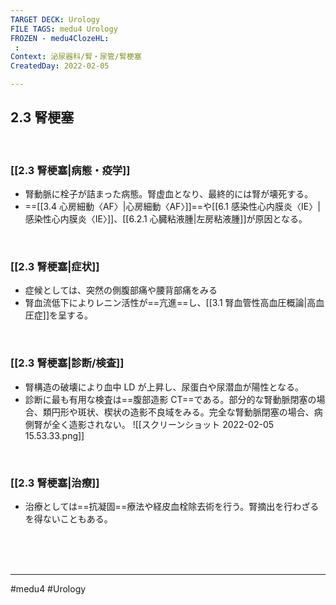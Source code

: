 ```yaml
---
TARGET DECK: Urology
FILE TAGS: medu4 Urology
FROZEN - medu4ClozeHL:
 : 
Context: 泌尿器科/腎・尿管/腎梗塞
CreatedDay: 2022-02-05

---
```


## 2.3 腎梗塞

<br>

### [[2.3 腎梗塞|病態・疫学]]
* 腎動脈に栓子が詰まった病態。腎虚血となり、最終的には腎が壊死する。
* ==[[3.4 心房細動〈AF〉|心房細動〈AF〉]]==や[[6.1 感染性心内膜炎〈IE〉|感染性心内膜炎〈IE〉]]、[[6.2.1 心臓粘液腫|左房粘液腫]]が原因となる。
<!--ID: 1644300119229-->


<br>

### [[2.3 腎梗塞|症状]]
* 症候としては、突然の側腹部痛や腰背部痛をみる
* 腎血流低下によりレニン活性が==亢進==し、[[3.1 腎血管性高血圧概論|高血圧症]]を呈する。
<!--ID: 1644300119239-->


<br>

### [[2.3 腎梗塞|診断/検査]]
* 腎構造の破壊により血中 LD が上昇し、尿蛋白や尿潜血が陽性となる。 
* 診断に最も有用な検査は==腹部造影 CT==である。部分的な腎動脈閉塞の場合、類円形や斑状、楔状の造影不良域をみる。完全な腎動脈閉塞の場合、病側腎が全く造影されない。
![[スクリーンショット 2022-02-05 15.53.33.png]]
<!--ID: 1644300119251-->


<br>

### [[2.3 腎梗塞|治療]]
* 治療としては==抗凝固==療法や経皮血栓除去術を行う。腎摘出を行わざるを得ないこともある。
 
<!--ID: 1659335942852-->


<br><br><br>

---
#medu4 #Urology 
